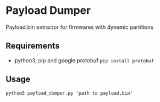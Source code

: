# Payload Dumper

Payload.bin extractor for firmwares with dynamic partitions

## Requirements

- python3, pip and google protobuf `pip install protobuf`

## Usage

```
python3 payload_dumper.py 'path to payload.bin'
```
